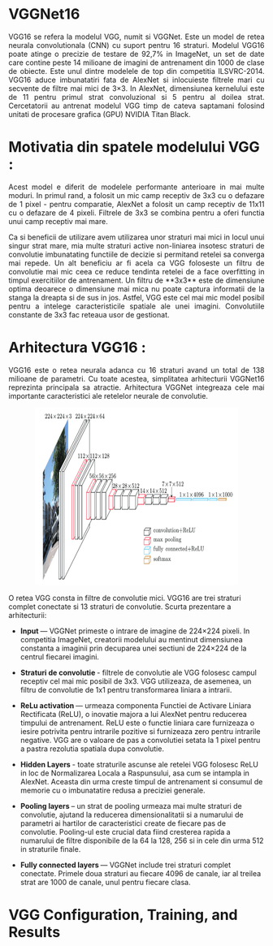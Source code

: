 # VGGNet16
<p align="justify"> VGG16 se refera la modelul VGG, numit si VGGNet. Este un model de retea neurala convolutionala (CNN) cu suport pentru 16 straturi. Modelul VGG16 poate atinge o precizie de testare de 92,7% in ImageNet, un set de date care contine peste 14 milioane de imagini de antrenament din 1000 de clase de obiecte. Este unul dintre modelele de top din competitia ILSVRC-2014.
VGG16 aduce imbunatatiri fata de AlexNet si inlocuieste filtrele mari cu secvente de filtre mai mici de 3×3. In AlexNet, dimensiunea kernelului este de 11 pentru primul strat convoluzional si 5 pentru al doilea strat. Cercetatorii au antrenat modelul VGG timp de cateva saptamani folosind unitati de procesare grafica (GPU) NVIDIA Titan Black.


# Motivatia din spatele modelului VGG :

<p align="justify">Acest model e diferit de modelele performante anterioare in mai multe moduri. In primul rand, a folosit un mic camp receptiv de 3x3 cu o defazare de 1 pixel - pentru comparatie, AlexNet a folosit un camp receptiv 
de 11x11 cu o defazare de 4 pixeli. Filtrele de 3x3 se combina pentru a oferi functia unui camp receptiv mai mare.

<p align="justify">Ca si beneficii de utilizare avem utilizarea unor straturi mai mici in locul unui singur strat mare, mia multe straturi active non-liniarea insotesc straturi de convolutie imbunatating functiile de decizie si permitand retelei sa converga mai repede.
Un alt beneficiu ar fi acela ca VGG foloseste un filtru de convolutie mai mic ceea ce reduce tendinta retelei de a face overfitting in timpul exercitiilor de antrenament. Un filtru de **3x3** este de dimensiune optima deoarece o dimensiune mai mica nu poate captura informatii de la stanga la dreapta si de sus in jos. Astfel, VGG este cel mai mic model posibil pentru a intelege caracteristicile spatiale ale unei imagini.
Convolutiile constante de 3x3 fac reteaua usor de gestionat.



# Arhitectura VGG16 :

<p align="justify">VGG16 este o retea neurala adanca cu 16 straturi avand un total de 138 milioane de parametri. Cu toate acestea, simplitatea arhitecturii VGGNet16 reprezinta principala sa atractie.
Arhitectura VGGNet integreaza cele mai importante caracteristici ale retelelor neurale de convolutie.

<div align="center">
    <img height="350" width="400" src="https://github.com/mirceazco/VerificareFormala-2023/blob/main/LaTeX/vggnet.png.png">
</div>


O retea VGG consta in filtre de convolutie mici. VGG16 are trei straturi complet conectate si 13 straturi de convolutie.
Scurta prezentare a arhitecturii:


- <strong> Input </strong> — VGGNet primeste o intrare de imagine de 224×224 pixeli. In competitia ImageNet, creatorii modelului au mentinut dimensiunea constanta a imaginii prin decuparea unei sectiuni de 224×224 de la centrul fiecarei imagini.

- <strong> Straturi de convolutie </strong> - filtrele de convolutie ale VGG folosesc campul receptiv cel mai mic posibil de 3x3. VGG utilizeaza, de asemenea, un filtru de convolutie de 1x1 pentru transformarea liniara a intrarii. 

- <strong> ReLu activation </strong> — urmeaza componenta Functiei de Activare Liniara Rectificata (ReLU), o inovatie majora a lui AlexNet pentru reducerea timpului de antrenament. ReLU este o functie liniara care 
furnizeaza o iesire potrivita pentru intrarile pozitive si furnizeaza zero pentru intrarile negative. VGG are o valoare de pas a convolutiei setata la 1 pixel pentru a pastra rezolutia spatiala dupa convolutie.

- <strong> Hidden Layers </strong> - toate straturile ascunse ale retelei VGG folosesc ReLU in loc de Normalizarea Locala a Raspunsului, asa cum se intampla in AlexNet. Aceasta din urma creste timpul de antrenament si consumul de memorie cu o imbunatatire redusa a preciziei generale.

- <strong> Pooling layers </strong> – un strat de pooling urmeaza mai multe straturi de convolutie, ajutand la reducerea dimensionalitatii si a numarului de parametri ai hartilor de caracteristici create de fiecare pas de convolutie. Pooling-ul este crucial data fiind cresterea rapida a numarului de filtre disponibile de la 64 la 128, 256 si in cele din urma 512 in straturile finale.

- <strong> Fully connected layers </strong> — VGGNet include trei straturi complet conectate. Primele doua straturi au fiecare 4096 de canale, iar al treilea strat are 1000 de canale, unul pentru fiecare clasa.


# VGG Configuration, Training, and Results



